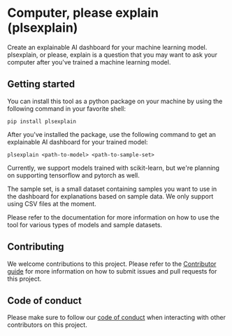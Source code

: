 # Computer, please explain (plsexplain)

Create an explainable AI dashboard for your machine learning model. plsexplain,
or please, explain is a question that you may want to ask your computer after
you've trained a machine learning model.

## Getting started

You can install this tool as a python package on your machine by using the
following command in your favorite shell:

```shell
pip install plsexplain
```

After you've installed the package, use the following command to get an
explainable AI dashboard for your trained model:

```shell
plsexplain <path-to-model> <path-to-sample-set>
```

Currently, we support models trained with scikit-learn, but we're planning on
supporting tensorflow and pytorch as well.

The sample set, is a small dataset containing samples you want to use in the
dashboard for explanations based on sample data. We only support using
CSV files at the moment.

Please refer to the documentation for more information on how to use the tool
for various types of models and sample datasets.

## Contributing

We welcome contributions to this project. Please refer to the
[Contributor guide][CONTRIBUTOR_GUIDE] for more information on how to submit
issues and pull requests for this project.

## Code of conduct

Please make sure to follow our [code of conduct][CODE_OF_CONDUCT] when
interacting with other contributors on this project.

[CODE_OF_CONDUCT]: CODE_OF_CONDUCT.md
[CONTRIBUTOR_GUIDE]: CONTRIBUTING.md
